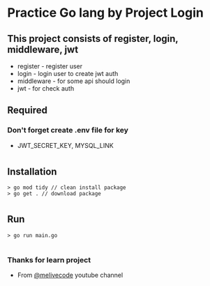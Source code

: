 # Practice Go lang by Project Login

## This project consists of register, login, middleware, jwt
- register - register user
- login - login user to create jwt auth
- middleware - for some api should login
- jwt - for check auth


## Required
### Don't forget create .env file for key
- JWT_SECRET_KEY, MYSQL_LINK

#

## Installation
```
> go mod tidy // clean install package
> go get . // download package
```

#

## Run
```
> go run main.go
```

#

### Thanks for learn project 
- From [@melivecode](https://www.youtube.com/watch?v=OeJyjBoA-UA)  youtube channel